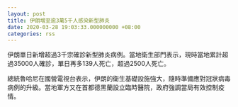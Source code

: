 ```yaml
---
layout: post
title: 伊朗增至逾3萬5千人感染新型肺炎
date: 2020-03-28 19:03:33.000000000 +08:00
categories: rss
---
```


伊朗單日新增超過3千宗確診新型肺炎病例。當地衛生部門表示，現時當地累計超過35000人確診，單日再多139人死亡，超過2500人死亡。

總統魯哈尼在國營電視台表示，伊朗的衛生基礎設施強大，隨時準備應對冠狀病毒病例的升級。當地軍方又在首都德黑蘭設立臨時醫院，政府強調當局有效控制疫情。
